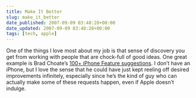 ```yaml
---
title: Make It Better
slug: make_it_better
date_published: 2007-09-09 03:48:28+00:00
date_updated: 2007-09-09 03:48:28+00:00
tags: [tech, apple]
---
```

One of the things I love most about my job is that sense of discovery you get from working with people that are chock-full of good ideas. One great example is Brad Choate’s [100+ iPhone Feature suggestions](https://web.archive.org/web/20071011005847/http://bradchoate.com/weblog/2007/09/08/100-plus-iphone-features-i-want). I don’t have an iPhone, but I love the sense that he could have just kept reeling off desired improvements infinitely, especially since he’s the kind of guy who can actually make some of these requests happen, even if Apple doesn’t indulge.
